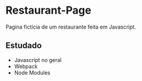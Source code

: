 # Restaurant-Page

Pagina fictícia de um restaurante feita em Javascript.

## Estudado
* Javascript no geral
* Webpack
* Node Modules

